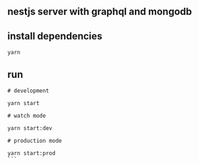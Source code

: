 ## nestjs server with graphql and mongodb

## install dependencies

```
yarn

```

## run

````
# development

yarn start

# watch mode

yarn start:dev

# production mode

yarn start:prod
```
````
